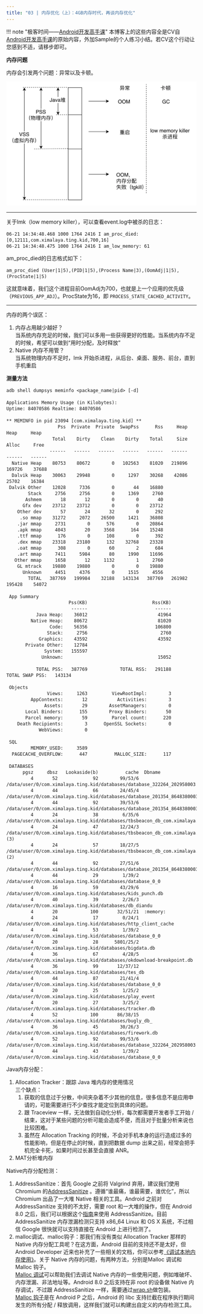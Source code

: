 ```yaml
---
title: "03 | 内存优化（上）：4GB内存时代，再谈内存优化"
---
```


!!! note "极客时间——[Android开发高手课](https://time.geekbang.org/column/intro/142)"
    本博客上的这些内容全是CV自[Android开发高手课](https://time.geekbang.org/column/intro/142)的原始内容，外加Sample的个人练习小结。若CV这个行动让您感到不适，请移步即可。  

**内存问题**  

内存会引发两个问题：异常以及卡顿。  

![memory_pss](/assets/images/android/master/memory_pss.webp)

---

关于lmk（low memory killer），可以查看event.log中被杀的日志：

```log
06-21 14:34:48.468 1000 1764 2416 I am_proc_died: [0,12111,com.ximalaya.ting.kid,700,16]
06-21 14:34:48.475 1000 1764 2416 I am_low_memory: 61
```

am_proc_died的日志格式如下：

```log
am_proc_died (User|1|5),(PID|1|5),(Process Name|3),(OomAdj|1|5),(ProcState|1|5)
```

这就意味着，我们这个进程目前OomAdj为700，也就是上一个应用的优先级（`PREVIOUS_APP_ADJ`）。ProcState为16，即 `PROCESS_STATE_CACHED_ACTIVITY`。

---

内存的两个误区：  

1. 内存占用越少越好？  
   当系统内存充足的时候，我们可以多用一些获得更好的性能。当系统内存不足的时候，希望可以做到“用时分配，及时释放”
2. Native 内存不用管？  
   当系统物理内存不足时，lmk 开始杀进程，从后台、桌面、服务、前台，直到手机重启  

**测量方法**  



``` shell
adb shell dumpsys meminfo <package_name|pid> [-d]

Applications Memory Usage (in Kilobytes):
Uptime: 84070586 Realtime: 84070586

** MEMINFO in pid 23094 [com.ximalaya.ting.kid] **
                   Pss  Private  Private  SwapPss      Rss     Heap     Heap     Heap
                 Total    Dirty    Clean    Dirty    Total     Size    Alloc     Free
                ------   ------   ------   ------   ------   ------   ------   ------
  Native Heap    80753    80672        0   102563    81020   219896   169726    37688
  Dalvik Heap    30063    29948        0     1297    30268    42086    25702    16384
 Dalvik Other    12028     7336        0       44    16880                           
        Stack     2756     2756        0     1369     2760                           
       Ashmem       18       12        0        0       40                           
      Gfx dev    23712    23712        0        0    23712                           
    Other dev       57       24       32        0      292                           
     .so mmap    31272     2072    26500     1421    36808                           
    .jar mmap     2731        0      576        0    20864                           
    .apk mmap     4043       20     3568      164    15248                           
    .ttf mmap      176        0      108        0      392                           
    .dex mmap    23318    23180      132    32768    23328                           
    .oat mmap      308        0       60        2      684                           
    .art mmap     7411     5984       80     1990    11696                           
   Other mmap     1658       12     1132        1     2760                           
    GL mtrack    19880    19880        0        0    19880                           
      Unknown     4451     4376        0     1515     4556                           
        TOTAL   387769   199984    32188   143134   387769   261982   195428    54072
 
 App Summary
                       Pss(KB)                        Rss(KB)
                        ------                         ------
           Java Heap:    36012                          41964
         Native Heap:    80672                          81020
                Code:    56356                         106800
               Stack:     2756                           2760
            Graphics:    43592                          43592
       Private Other:    12784
              System:   155597
             Unknown:                                   15052
 
           TOTAL PSS:   387769            TOTAL RSS:   291188       TOTAL SWAP PSS:   143134
 
 Objects
               Views:     1263         ViewRootImpl:        3
         AppContexts:       12           Activities:        3
              Assets:       29        AssetManagers:        0
       Local Binders:      155        Proxy Binders:       50
       Parcel memory:       59         Parcel count:      220
    Death Recipients:        3      OpenSSL Sockets:        0
            WebViews:        0
 
 SQL
         MEMORY_USED:     3589
  PAGECACHE_OVERFLOW:      447          MALLOC_SIZE:      117
 
 DATABASES
      pgsz     dbsz   Lookaside(b)          cache  Dbname
         4       52             92        99/53/6  /data/user/0/com.ximalaya.ting.kid/databases/database_322264_202958003
         4       44             66        24/45/4  /data/user/0/com.ximalaya.ting.kid/databases/database_201354_8648380003
         4       44             92        39/53/6  /data/user/0/com.ximalaya.ting.kid/databases/database_201354_8648380003
         4       24             38         6/35/6  /data/user/0/com.ximalaya.ting.kid/databases/tbsbeacon_db_com.ximalaya.ting.kid
         4       24             47        12/24/3  /data/user/0/com.ximalaya.ting.kid/databases/tbsbeacon_db_com.ximalaya.ting.kid (3)
         4       24             57        18/27/5  /data/user/0/com.ximalaya.ting.kid/databases/tbsbeacon_db_com.ximalaya.ting.kid (2)
         4       44             92        27/51/6  /data/user/0/com.ximalaya.ting.kid/databases/database_201354_8648380003
         4       44             29         1/39/2  /data/user/0/com.ximalaya.ting.kid/databases/database_0_0
         4       16             59        43/29/6  /data/user/0/com.ximalaya.ting.kid/databases/kids_punch.db
         4       40             39         2/26/3  /data/user/0/com.ximalaya.ting.kid/databases/db_diandu
         4       20            100       32/51/21  :memory:
         4       24             17         0/24/1  /data/user/0/com.ximalaya.ting.kid/databases/http_client_cache
         4       44             53         1/39/2  /data/user/0/com.ximalaya.ting.kid/databases/database_0_0
         4       20             28      5801/25/2  /data/user/0/com.ximalaya.ting.kid/databases/bigdata.db
         4       36             67         4/28/5  /data/user/0/com.ximalaya.ting.kid/databases/okdownload-breakpoint.db
         4       36             99       12/37/12  /data/user/0/com.ximalaya.ting.kid/databases/tes_db
         4       44             87        21/41/4  /data/user/0/com.ximalaya.ting.kid/databases/database_0_0
         4       20             25         1/25/2  /data/user/0/com.ximalaya.ting.kid/databases/play_event
         4       20             27         3/25/2  /data/user/0/com.ximalaya.ting.kid/databases/tracker.db
         4       52            100       86/38/15  /data/user/0/com.ximalaya.ting.kid/databases/bugly_db_
         4       36             45        30/26/3  /data/user/0/com.ximalaya.ting.kid/databases/firework.db
         4       52             92        99/53/6  /data/user/0/com.ximalaya.ting.kid/databases/database_322264_202958003
         4       44             43         1/39/2  /data/user/0/com.ximalaya.ting.kid/databases/database_0_0
```

Java内存分配：

1. Allocation Tracker：跟踪 Java 堆内存的使用情况  
    三个缺点：
    1. 获取的信息过于分散，中间夹杂着不少其他的信息，很多信息不是应用申请的，可能需要进行不少查找才能定位到具体的问题。
    2. 跟 Traceview 一样，无法做到自动化分析，每次都需要开发者手工开始 / 结束，这对于某些问题的分析可能会造成不便，而且对于批量分析来说也比较困难。
    3. 虽然在 Allocation Tracking 的时候，不会对手机本身的运行造成过多的性能影响，但是在停止的时候，直到把数据 dump 出来之前，经常会把手机完全卡死，如果时间过长甚至会直接 ANR。
2. MAT分析堆内存  

Native内存分配检测：

1. AddressSanitize：首先 Google 之前将 Valgrind 弃用，建议我们使用 Chromium 的[AddressSanitize](https://source.android.com/devices/tech/debug/asan.html) 。遵循“谁最痛，谁最需要，谁优化”，所以 Chromium 出品了一大堆 Native 相关的工具。Android 之前对 AddressSanitize 支持的不太好，需要 root 和一大堆的操作，但在 Android 8.0 之后，我们可以根据这个[指南](http://github.com/google/sanitizers/wiki/AddressSanitizerOnAndroid)来使用 AddressSanitize。目前 AddressSanitize 内存泄漏检测只支持 x86_64 Linux 和 OS X 系统，不过相信 Google 很快就可以支持直接在 Android 上进行检测了。
2. malloc调试、malloc钩子：那我们有没有类似 Allocation Tracker 那样的 Native 内存分配工具呢？在这方面，Android 目前的支持还不是太好，但 Android Developer 近来也补充了一些相关的文档，你可以参考[《调试本地内存使用》](https://source.android.com/devices/tech/debug/native-memory)。关于 Native 内存的问题，有两种方法，分别是Malloc 调试和Malloc 钩子。  
    [Malloc 调试](http://android.googlesource.com/platform/bionic/+/master/libc/malloc_debug/README.md)可以帮助我们去调试 Native 内存的一些使用问题，例如堆破坏、内存泄漏、非法地址等。Android 8.0 之后支持在非 root 的设备做 Native 内存调试，不过跟 AddressSanitize 一样，需要通过[wrap.sh](http://developer.android.com/ndk/guides/wrap-script.html)做包装。  
    [Malloc 钩子](http://android.googlesource.com/platform/bionic/+/master/libc/malloc_hooks/README.md)是在 Android P 之后，Android 的 libc 支持拦截在程序执行期间发生的所有分配 / 释放调用，这样我们就可以构建出自定义的内存检测工具。
